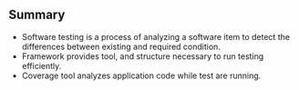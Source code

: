 ## Summary

- Software testing is a process of analyzing a software item to detect the differences between existing and required condition.
- Framework provides tool, and structure necessary to run testing efficiently.
- Coverage tool analyzes application code while test are running.